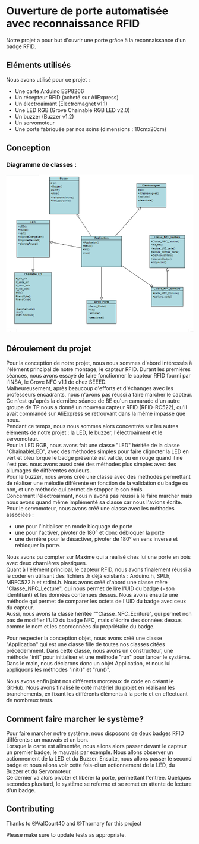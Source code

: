 # Ouverture de porte automatisée avec reconnaissance RFID

Notre projet a pour but d'ouvrir une porte grâce à la reconnaissance d'un badge RFID. 

## Eléments utilisés

Nous avons utilisé pour ce projet :
- Une carte Arduino ESP8266
- Un récepteur RFID (acheté sur AliExpress)
- Un électroaimant (Electromagnet v1.1)
- Une LED RGB (Grove Chainable RGB LED v2.0)
- Un buzzer (Buzzer v1.2)
- Un servomoteur
- Une porte fabriquée par nos soins (dimensions : 10cmx20cm)

## Conception

### Diagramme de classes :

![diagramme de classe](Diagramme_Classes_Final.png)

## Déroulement du projet

Pour la conception de notre projet, nous nous sommes d'abord intéressés à l'élément principal de notre montage, le capteur RFID. Durant les premières séances, nous avons essayé de faire fonctionner le capteur RFID fourni par l'INSA, le Grove NFC v1.1 de chez SEEED.  
Malheureusement, après beaucoup d'efforts et d'échanges avec les professeurs encadrants, nous n'avons pas réussi à faire marcher le capteur. Ce n'est qu'après la dernière séance de BE qu'un camarade d'un autre groupe de TP nous a donné un nouveau capteur RFID (RFID-RC522), qu'il avait commandé sur AliExpress se retrouvant dans la même impasse que nous.  
Pendant ce temps, nous nous sommes alors concentrés sur les autres éléments de notre projet : la LED, le buzzer, l'électroaiment et le servomoteur.   
Pour la LED RGB, nous avons fait une classe "LED" héritée de la classe "ChainableLED", avec des méthodes simples pour faire clignoter la LED en vert et bleu lorque le badge présenté est valide, ou en rouge quand il ne l'est pas. nous avons aussi créé des méthodes plus simples avec des allumages de différentes couleurs.  
Pour le buzzer, nous avons créé une classe avec des méthodes permettant de réaliser une mélodie différente en fonction de la validation du badge ou non, et une méthode qui permet de stopper le son émis.  
Concernant l'électroaimant, nous n'avons pas réussi à le faire marcher mais nous avons quand même implémenté sa classe car nous l'avions écrite.
Pour le servomoteur, nous avons créé une classe avec les méthodes associées : 
- une pour l'initialiser en mode bloquage de porte
- une pour l'activer, pivoter de 180° et donc débloquer la porte
- une dernière pour le désactiver, pivoter de 180° en sens inverse et rebloquer la porte.    

Nous avons pu compter sur Maxime qui a réalisé chez lui une porte en bois avec deux charnières plastiques.  
Quant à l'élément principal, le capteur RFID, nous avons finalement réussi à le coder en utilisant des fichiers .h déjà existants : Arduino.h, SPI.h, MRFC522.h et stdint.h. Nous avons créé d'abord une classe mère "Classe_NFC_Lecture", qui nous permet de lire l'UID du badge (=son identifiant) et les données contenues dessus. Nous avons ensuite une méthode qui permet de comparer les octets de l'UID du badge avec ceux du capteur.   
Aussi, nous avons la classe héritée ""Classe_NFC_Ecriture", qui permet non pas de modifier l'UID du badge NFC, mais d'écrire des données dessus comme le nom et les coordonnées du propriétaire du badge.  

Pour respecter la conception objet, nous avons créé une classe "Application" qui est une classe fille de toutes nos classes citées précedemment. Dans cette classe, nous avons un constructeur, une méthode "init" pour initialiser et une méthode "run" pour lancer le système.  
Dans le main, nous déclarons donc un objet Application, et nous lui appliquons les méthodes "init()" et "run()".  
 
Nous avons enfin joint nos différents morceaux de code en créant le GitHub. Nous avons finalisé le côté matériel du projet en réalisant les branchements, en fixant les différents éléments à la porte et en effectuant de nombreux tests.

## Comment faire marcher le système?

Pour faire marcher notre système, nous disposons de deux badges RFID différents : un mauvais et un bon.  
Lorsque la carte est alimentée, nous allons alors passer devant le capteur un premier badge, le mauvais par exemple. Nous allons observer un actionnement de la LED et du Buzzer. Ensuite, nous allons passer le second badge et nous allons voir cette fois-ci un actionnement de la LED, du Buzzer et du Servomoteur.  
Ce dernier va alors pivoter et libérer la porte, permettant l'entrée. Quelques secondes plus tard, le système se referme et se remet en attente de lecture d'un badge.

## Contributing

Thanks to @ValCourt40 and @Thornary for this project

Please make sure to update tests as appropriate.

